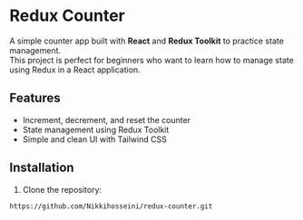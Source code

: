 # Redux Counter

A simple counter app built with **React** and **Redux Toolkit** to practice state management.  
This project is perfect for beginners who want to learn how to manage state using Redux in a React application.

## Features

- Increment, decrement, and reset the counter
- State management using Redux Toolkit
- Simple and clean UI with Tailwind CSS

## Installation

1. Clone the repository:

```bash
https://github.com/Nikkihosseini/redux-counter.git
